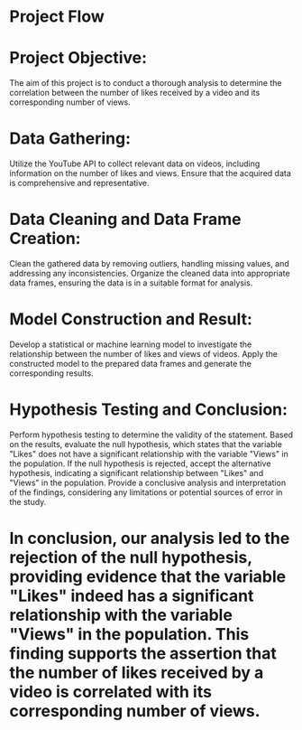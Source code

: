 # Project Flow

# Project Objective: 
The aim of this project is to conduct a thorough analysis to determine the correlation between the number of likes received by a video and its corresponding number of views.

# Data Gathering: 
Utilize the YouTube API to collect relevant data on videos, including information on the number of likes and views. Ensure that the acquired data is comprehensive and representative.

# Data Cleaning and Data Frame Creation: 
Clean the gathered data by removing outliers, handling missing values, and addressing any inconsistencies. Organize the cleaned data into appropriate data frames, ensuring the data is in a suitable format for analysis.

# Model Construction and Result: 
Develop a statistical or machine learning model to investigate the relationship between the number of likes and views of videos. Apply the constructed model to the prepared data frames and generate the corresponding results.

# Hypothesis Testing and Conclusion: 
Perform hypothesis testing to determine the validity of the statement. Based on the results, evaluate the null hypothesis, which states that the variable "Likes" does not have a significant relationship with the variable "Views" in the population. If the null hypothesis is rejected, accept the alternative hypothesis, indicating a significant relationship between "Likes" and "Views" in the population. Provide a conclusive analysis and interpretation of the findings, considering any limitations or potential sources of error in the study.

# In conclusion, our analysis led to the rejection of the null hypothesis, providing evidence that the variable "Likes" indeed has a significant relationship with the variable "Views" in the population. This finding supports the assertion that the number of likes received by a video is correlated with its corresponding number of views.